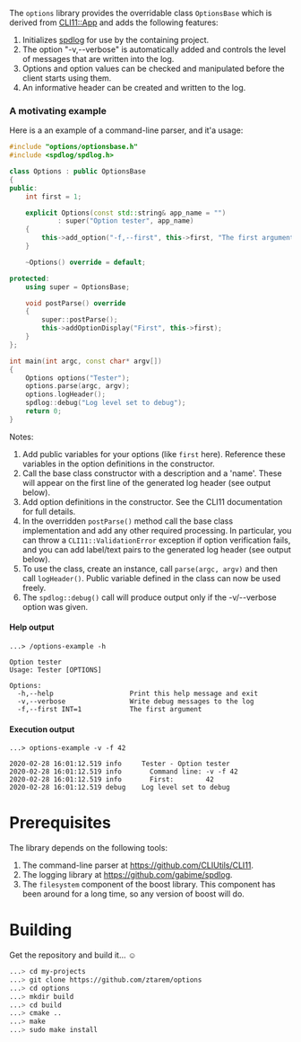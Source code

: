 The `options` library provides the overridable class `OptionsBase` which is derived from [CLI11::App][1] and adds the following features:

1. Initializes [spdlog][2] for use by the containing project. 
1. The option "-v,--verbose" is automatically added and controls the level of messages that are written into the log.
1. Options and option values can be checked and manipulated before the client starts using them.
1. An informative header can be created and written to the log.

[1]: <https://github.com/CLIUtils/CLI11>
[2]: <https://github.com/gabime/spdlog>

### A motivating example

Here is a an example of a command-line parser, and it'a usage:

```C++ {.line-numbers}
#include "options/optionsbase.h"
#include <spdlog/spdlog.h>

class Options : public OptionsBase
{
public:
    int first = 1;

    explicit Options(const std::string& app_name = "")
            : super("Option tester", app_name)
    {
        this->add_option("-f,--first", this->first, "The first argument", true);
    }

    ~Options() override = default;

protected:
    using super = OptionsBase;

    void postParse() override
    {
        super::postParse();
        this->addOptionDisplay("First", this->first);
    }
};

int main(int argc, const char* argv[])
{
    Options options("Tester");
    options.parse(argc, argv);
    options.logHeader();
    spdlog::debug("Log level set to debug");
    return 0;
}
```
Notes:

1. Add public variables for your options (like `first` here). Reference these variables in the option definitions in the constructor.
1. Call the base class constructor with a description and a 'name'. These will appear on the first line of the generated log header (see output below).
1. Add option definitions in the constructor. See the CLI11 documentation for full details.
1. In the overridden `postParse()` method call the base class implementation and add any other required processing. In particular, you can throw a `CLI11::ValidationError` exception if option verification fails, and you can add label/text pairs to the generated log header (see output below).
1. To use the class, create an instance, call `parse(argc, argv)` and then call `logHeader()`. Public variable defined in the class can now be used freely.  
1. The `spdlog::debug()` call will produce output only if the -v/--verbose option was given.

#### Help output

```
...> /options-example -h

Option tester
Usage: Tester [OPTIONS]

Options:
  -h,--help                   Print this help message and exit
  -v,--verbose                Write debug messages to the log
  -f,--first INT=1            The first argument
```

#### Execution output

```
...> options-example -v -f 42

2020-02-28 16:01:12.519 info     Tester - Option tester
2020-02-28 16:01:12.519 info       Command line: -v -f 42
2020-02-28 16:01:12.519 info       First:        42
2020-02-28 16:01:12.519 debug    Log level set to debug
```

# Prerequisites

The library depends on the following tools:

1. The command-line parser at <https://github.com/CLIUtils/CLI11>.
1. The logging library at <https://github.com/gabime/spdlog>.
1. The `filesystem` component of the boost library. This component has been around for a long time, so any version of boost will do. 

# Building

Get the repository and build it... :relaxed:
```bash
...> cd my-projects
...> git clone https://github.com/ztarem/options
...> cd options
...> mkdir build
...> cd build
...> cmake ..
...> make
...> sudo make install
```

